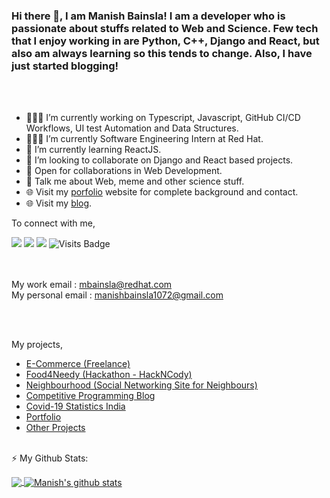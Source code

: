 <!--
### Hi there 👋

**immanishbainsla/immanishbainsla** is a ✨ _special_ ✨ repository because its `README.md` (this file) appears on your GitHub profile.

Here are some ideas to get you started:

- 🔭 I’m currently working on ...
- 🌱 I’m currently learning ...
- 👯 I’m looking to collaborate on ...
- 🤔 I’m looking for help with ...
- 💬 Ask me about ...
- 📫 How to reach me: ...
- 😄 Pronouns: ...
- ⚡ Fun fact: ...
-->
### Hi there 👋, I am Manish Bainsla! I am a developer who is passionate about stuffs related to Web and Science. Few tech that I enjoy working in are Python, C++, Django and  React, but also am always learning so this tends to change. Also, I have just started blogging!

<br/>
<br/>

- 👨🏽‍💻 I’m currently working on Typescript, Javascript, GitHub CI/CD Workflows, UI test Automation and Data Structures.
- 👨🏽‍💻 I’m currently Software Engineering Intern at Red Hat.
- 🌱 I’m currently learning ReactJS.
- 👯 I’m looking to collaborate on Django and React based projects.
- 🤝 Open for collaborations in Web Development.
- 💬 Talk me about Web, meme and other science stuff.
- 🌐 Visit my [porfolio](https://immanishbainsla.github.io/) website for complete background and contact.
- 🌐 Visit my [blog](https://codewarriors.pythonanywhere.com/).

To connect with me,

[<img src="https://img.shields.io/badge/medium-%2312100E.svg?&style=for-the-badge&logo=medium&logoColor=white" />](https://medium.com/@immanishbainsla) [<img src="https://img.shields.io/badge/linkedin-%230077B5.svg?&style=for-the-badge&logo=linkedin&logoColor=white" />](https://www.linkedin.com/in/immanishbainsla/) [<img src ="https://img.shields.io/badge/portfolio-web-%23.svg?&style=for-the-badge&logo=&logoColor=white%22">](https://immanishbainsla.github.io/) ![Visits Badge](https://badges.pufler.dev/visits/immanishbainsla/immanishbainsla?style=for-the-badge)

<br/><br/>
My work email : mbainsla@redhat.com
<br/>
My personal email : manishbainsla1072@gmail.com

<br/><br/>


My projects,<br/>
- <a href="http://immanishbainsla.pythonanywhere.com/">E-Commerce (Freelance)</a> <br/>
- <a href="https://github.com/immanishbainsla/hack-n-cody">Food4Needy (Hackathon - HackNCody)</a> <br/>
- <a href="http://neighbourhood.pythonanywhere.com/">Neighbourhood (Social Networking Site for Neighbours)</a> <br/>
- <a href="https://codewarriors.pythonanywhere.com/">Competitive Programming Blog</a> <br/>
- <a href="https://immanishbainsla.github.io/react-covid-19/">Covid-19 Statistics India</a> <br/>
- <a href="https://immanishbainsla.github.io/">Portfolio</a> <br/>
- <a href="https://github.com/immanishbainsla?tab=repositories">Other Projects</a> <br/><br/>

⚡ My Github Stats:

<a href="https://github.com/immanishbainsla">
  <img align="center" src="https://github-readme-stats.vercel.app/api/top-langs/?username=immanishbainsla&theme=dark&hide_langs_below=1" />
</a>
<a href="https://github.com/immanishbainsla">
 <img align="center" src="https://github-readme-stats.vercel.app/api?username=immanishbainsla&show_icons=true&theme=dracula&line_height=27" alt="Manish's github stats"/>
</a>
